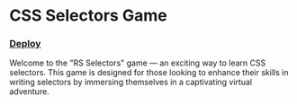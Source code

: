 # CSS Selectors Game

### [Deploy](https://eugenebalts.github.io/css-selectors/) ###

Welcome to the "RS Selectors" game — an exciting way to learn CSS selectors. This game is designed for those looking to enhance their skills in writing selectors by immersing themselves in a captivating virtual adventure.
